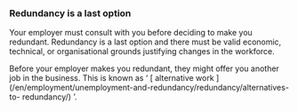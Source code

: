 ###  Redundancy is a last option

Your employer must consult with you before deciding to make you redundant.
Redundancy is a last option and there must be valid economic, technical, or
organisational grounds justifying changes in the workforce.

Before your employer makes you redundant, they might offer you another job in
the business. This is known as ‘ [ alternative work
](/en/employment/unemployment-and-redundancy/redundancy/alternatives-to-
redundancy/) ’.
